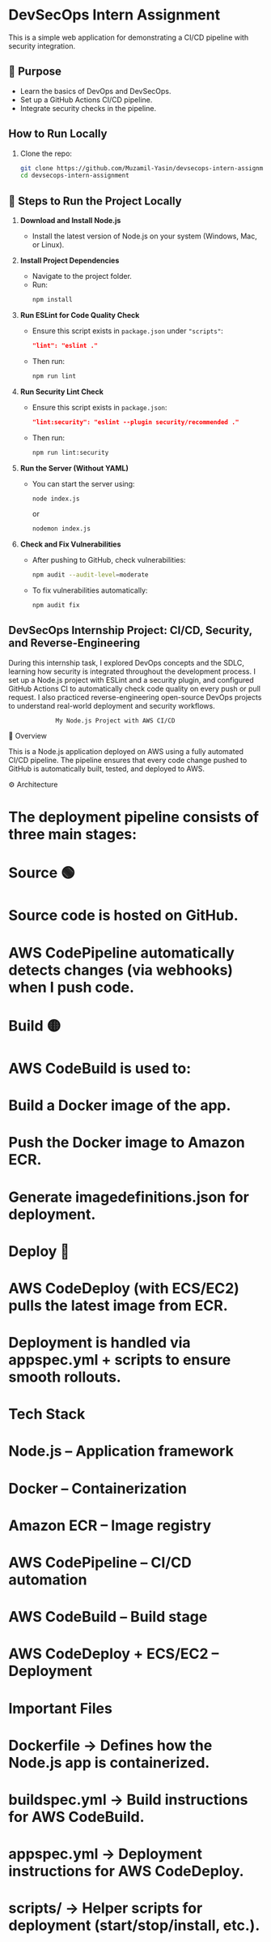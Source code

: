 # DevSecOps Intern Assignment

This is a simple web application for demonstrating a CI/CD pipeline with security integration.

## 📌 Purpose
- Learn the basics of DevOps and DevSecOps.
- Set up a GitHub Actions CI/CD pipeline.
- Integrate security checks in the pipeline.

##  How to Run Locally
1. Clone the repo:
   ```bash
   git clone https://github.com/Muzamil-Yasin/devsecops-intern-assignment.git
   cd devsecops-intern-assignment

## 🚀 Steps to Run the Project Locally

1. **Download and Install Node.js**  
   - Install the latest version of Node.js on your system (Windows, Mac, or Linux).  

2. **Install Project Dependencies**  
   - Navigate to the project folder.  
   - Run:  
     ```bash
     npm install
     ```

3. **Run ESLint for Code Quality Check**  
   - Ensure this script exists in `package.json` under `"scripts"`:  
     ```json
     "lint": "eslint ."
     ```
   - Then run:  
     ```bash
     npm run lint
     ```

4. **Run Security Lint Check**  
   - Ensure this script exists in `package.json`:  
     ```json
     "lint:security": "eslint --plugin security/recommended ."
     ```
   - Then run:  
     ```bash
     npm run lint:security
     ```

5. **Run the Server (Without YAML)**  
   - You can start the server using:  
     ```bash
     node index.js
     ```
     or  
     ```bash
     nodemon index.js
     ```

6. **Check and Fix Vulnerabilities**  
   - After pushing to GitHub, check vulnerabilities:  
     ```bash
     npm audit --audit-level=moderate
     ```
   - To fix vulnerabilities automatically:  
     ```bash
     npm audit fix
     ```






##  DevSecOps Internship Project: CI/CD, Security, and Reverse-Engineering
During this internship task, I explored DevOps concepts and the SDLC, learning how security is integrated throughout the development process. I set up a Node.js project with ESLint and a security plugin, and configured GitHub Actions CI to automatically check code quality on every push or pull request. I also practiced reverse-engineering open-source DevOps projects to understand real-world deployment and security workflows.





                 My Node.js Project with AWS CI/CD
📌 Overview

This is a Node.js application deployed on AWS using a fully automated CI/CD pipeline.
The pipeline ensures that every code change pushed to GitHub is automatically built, tested, and deployed to AWS.

⚙️ Architecture

# The deployment pipeline consists of three main stages:

# Source 🟢

# Source code is hosted on GitHub.

# AWS CodePipeline automatically detects changes (via webhooks) when I push code.

# Build 🟡

# AWS CodeBuild is used to:

# Build a Docker image of the app.

# Push the Docker image to Amazon ECR.

# Generate imagedefinitions.json for deployment.

# Deploy 🔵

# AWS CodeDeploy (with ECS/EC2) pulls the latest image from ECR.

# Deployment is handled via appspec.yml + scripts to ensure smooth rollouts.



# Tech Stack

# Node.js – Application framework

# Docker – Containerization

# Amazon ECR – Image registry

# AWS CodePipeline – CI/CD automation
 
# AWS CodeBuild – Build stage

# AWS CodeDeploy + ECS/EC2 – Deployment



 # Important Files

# Dockerfile → Defines how the Node.js app is containerized.

# buildspec.yml → Build instructions for AWS CodeBuild.

# appspec.yml → Deployment instructions for AWS CodeDeploy.

# scripts/ → Helper scripts for deployment (start/stop/install, etc.).